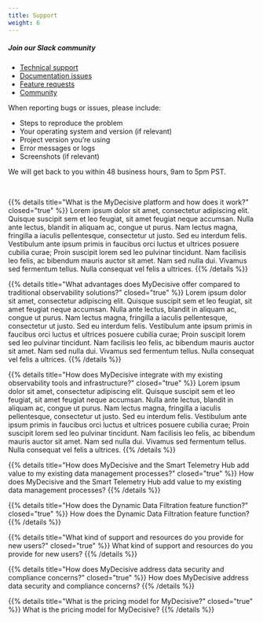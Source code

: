 ```yaml
---
title: Support
weight: 6
---
```


##### Join our Slack community
- [Technical support](https://mydecisivecommunity.slack.com/archives/C090KU1MB6K")
- [Documentation issues](https://mydecisivecommunity.slack.com/archives/C090KU6F679)
- [Feature requests](https://mydecisivecommunity.slack.com/archives/C090UH3JYNS)
- [Community](https://mydecisivecommunity.slack.com/archives/C08LE3DJ877)

When reporting bugs or issues, please include:
- Steps to reproduce the problem
- Your operating system and version (if relevant)
- Project version you’re using
- Error messages or logs
- Screenshots (if relevant)

We will get back to you within 48 business hours, 9am to 5pm PST.

<br >

<!-- 1 -->
{{% details title="What is the MyDecisive platform and how does it work?" closed="true" %}}
Lorem ipsum dolor sit amet, consectetur adipiscing elit. Quisque suscipit sem et leo feugiat, sit amet feugiat neque accumsan. Nulla ante lectus, blandit in aliquam ac, congue ut purus. Nam lectus magna, fringilla a iaculis pellentesque, consectetur ut justo. Sed eu interdum felis. Vestibulum ante ipsum primis in faucibus orci luctus et ultrices posuere cubilia curae; Proin suscipit lorem sed leo pulvinar tincidunt. Nam facilisis leo felis, ac bibendum mauris auctor sit amet. Nam sed nulla dui. Vivamus sed fermentum tellus. Nulla consequat vel felis a ultrices.
{{% /details %}}

<!-- 2 -->
{{% details title="What advantages does MyDecisive offer compared to traditional observability solutions?" closed="true" %}}
Lorem ipsum dolor sit amet, consectetur adipiscing elit. Quisque suscipit sem et leo feugiat, sit amet feugiat neque accumsan. Nulla ante lectus, blandit in aliquam ac, congue ut purus. Nam lectus magna, fringilla a iaculis pellentesque, consectetur ut justo. Sed eu interdum felis. Vestibulum ante ipsum primis in faucibus orci luctus et ultrices posuere cubilia curae; Proin suscipit lorem sed leo pulvinar tincidunt. Nam facilisis leo felis, ac bibendum mauris auctor sit amet. Nam sed nulla dui. Vivamus sed fermentum tellus. Nulla consequat vel felis a ultrices.
{{% /details %}}

<!-- 3 -->
{{% details title="How does MyDecisive integrate with my existing observability tools and infrastructure?" closed="true" %}}
Lorem ipsum dolor sit amet, consectetur adipiscing elit. Quisque suscipit sem et leo feugiat, sit amet feugiat neque accumsan. Nulla ante lectus, blandit in aliquam ac, congue ut purus. Nam lectus magna, fringilla a iaculis pellentesque, consectetur ut justo. Sed eu interdum felis. Vestibulum ante ipsum primis in faucibus orci luctus et ultrices posuere cubilia curae; Proin suscipit lorem sed leo pulvinar tincidunt. Nam facilisis leo felis, ac bibendum mauris auctor sit amet. Nam sed nulla dui. Vivamus sed fermentum tellus. Nulla consequat vel felis a ultrices.
{{% /details %}}

<!-- 4 -->
{{% details title="How does MyDecisive and the Smart Telemetry Hub add value to my existing data management processes?" closed="true" %}}
How does MyDecisive and the Smart Telemetry Hub add value to my existing 
data management processes?
{{% /details %}}

<!-- 5 -->
{{% details title="How does the Dynamic Data Filtration feature function?" closed="true" %}}
How does the Dynamic Data Filtration feature function?
{{% /details %}}

<!-- 6 -->
{{% details title="What kind of support and resources do you provide for new users?" closed="true" %}}
What kind of support and resources do you provide for new users?
{{% /details %}}

<!-- 7 -->
{{% details title="How does MyDecisive address data security and compliance concerns?" closed="true" %}}
How does MyDecisive address data security and compliance concerns?
{{% /details %}}

<!-- 8 -->
{{% details title="What is the pricing model for MyDecisive?" closed="true" %}}
What is the pricing model for MyDecisive?
{{% /details %}}